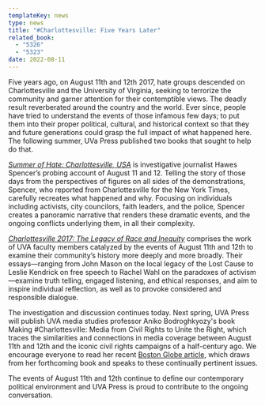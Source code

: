 ```yaml
---
templateKey: news
type: news
title: "#Charlottesville: Five Years Later"
related_book:
  - "5326"
  - "5323"
date: 2022-08-11
---
```

Five years ago, on August 11th and 12th 2017, hate groups descended on Charlottesville and the University of Virginia, seeking to terrorize the community and garner attention for their contemptible views. The deadly result reverberated around the country and the world. Ever since, people have tried to understand the events of those infamous few days; to put them into their proper political, cultural, and historical context so that they and future generations could grasp the full impact of what happened here. The following summer, UVa Press published two books that sought to help do that.

*[Summer of Hate: Charlottesville, USA](https://www.upress.virginia.edu/title/5323)* is investigative journalist Hawes Spencer’s probing account of August 11 and 12. Telling the story of those days from the perspectives of figures on all sides of the demonstrations, Spencer, who reported from Charlottesville for the New York Times, carefully recreates what happened and why. Focusing on individuals including activists, city councilors, faith leaders, and the police, Spencer creates a panoramic narrative that renders these dramatic events, and the ongoing conflicts underlying them, in all their complexity.

*[Charlottesville 2017: The Legacy of Race and Inequity](https://www.upress.virginia.edu/title/5326)* comprises the work of UVA faculty members catalyzed by the events of August 11th and 12th to examine their community’s history more deeply and more broadly. Their essays—ranging from John Mason on the local legacy of the Lost Cause to Leslie Kendrick on free speech to Rachel Wahl on the paradoxes of activism—examine truth telling, engaged listening, and ethical responses, and aim to inspire individual reflection, as well as to provoke considered and responsible dialogue.

The investigation and discussion continues today. Next spring, UVA Press will publish UVA media studies professor Aniko Bodroghkyozy's book Making #Charlottesville: Media from Civil Rights to Unite the Right, which traces the similarities and connections in media coverage between August 11th and 12th and the iconic civil rights campaigns of a half-century ago. We encourage everyone to read her recent [Boston Globe article](https://www.bostonglobe.com/2022/08/10/opinion/civil-rights-unite-right-what-photographs-say/?event=event25), which draws from her forthcoming book and speaks to these continually pertinent issues.

The events of August 11th and 12th continue to define our contemporary political environment and UVA Press is proud to contribute to the ongoing conversation.